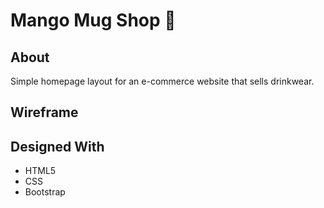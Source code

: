 # Mango Mug Shop 🥭

## About 
Simple homepage layout for an e-commerce website that sells drinkwear. 

## Wireframe 

## Designed With
- HTML5
- CSS
- Bootstrap
